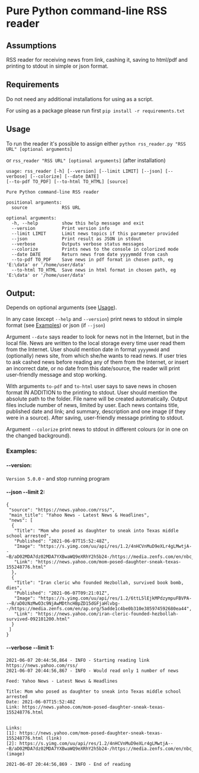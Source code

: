 # Pure Python command-line RSS reader

## Assumptions
RSS reader for receiving news from link, cashing it, saving to html/pdf and printing to stdout in simple or json format.

## Requirements

Do not need any additional installations for using as a script.

For using as a package please run first `pip install -r requirements.txt`

## Usage

To run the reader it's possible to assign either
`python rss_reader.py "RSS URL" [optional arguments]`

or  `rss_reader "RSS URL" [optional arguments]` (after installation)

```
usage: rss_reader [-h] [--version] [--limit LIMIT] [--json] [--verbose] [--colorize] [--date DATE] 
[--to-pdf TO_PDF] [--to-html TO_HTML] [source]

Pure Python command-line RSS reader

positional arguments:
  source             RSS URL

optional arguments:
  -h, --help         show this help message and exit
  --version          Print version info
  --limit LIMIT      Limit news topics if this parameter provided
  --json             Print result as JSON in stdout
  --verbose          Outputs verbose status messages
  --colorize         Prints news to the console in colorized mode
  --date DATE        Return news from date yyyymmdd from cash
  --to-pdf TO_PDF    Save news in pdf format in chosen path, eg 'E:\data' or '/home/user/data'
  --to-html TO_HTML  Save news in html format in chosen path, eg 'E:\data' or '/home/user/data'
```

## Output:

Depends on optional arguments (see [Usage](#usage)).

In any case (except `--help` and `--version`) print news to stdout in simple format (see [Examples](#examples)) or
json (if `--json`)

Argument `--date` says reader to look for news not in the Internet, but in the local file. News are written to the local
storage every time user read them from the Internet. User should mention date in format `yyyymmdd` and (optionally) news
site, from which she/he wants to read news. If user tries to ask cashed news before reading any of them from the
Internet, or insert an incorrect date, or no date from this date/source, the reader will print user-friendly message and
stop working.

With arguments `to-pdf` and `to-html` user says to save news in chosen format IN ADDITION to the printing to stdout.
User should mention the absolute path to the folder. File name will be created automatically. Output files include
number of news, limited by user. Each news contains title, published date and link; and summary, description and one
image (if they were in a source). After saving, user-friendly message printing to stdout.

Argument `--colorize` print news to stdout in different colours (or in one on the changed background).

### Examples:

#### --version:

`Version 5.0.0` - and stop running program

#### --json --limit 2:

```
{
 "source": "https://news.yahoo.com/rss/",
 "main_title": "Yahoo News - Latest News & Headlines",
 "news": [
  {
   "Title": "Mom who posed as daughter to sneak into Texas middle school arrested",
   "Published": "2021-06-07T15:52:48Z",
   "Image": "https://s.yimg.com/uu/api/res/1.2/4nHCVnMuD9eXLr4gLMwtjA--~B/aD02MDA7dz02MDA7YXBwaWQ9eXRhY2h5b24-/https://media.zenfs.com/en/nbc_news_122/d9ccf9ad1b926fc17a064cb0559b80e1",
   "Link": "https://news.yahoo.com/mom-posed-daughter-sneak-texas-155248776.html"
  },
  {
   "Title": "Iran cleric who founded Hezbollah, survived book bomb, dies",
   "Published": "2021-06-07T09:21:01Z",
   "Image": "https://s.yimg.com/uu/api/res/1.2/6ttL5lEjkMPdzympuFBVPA--~B/aD0zNzMwO3c9NjAwMDthcHBpZD15dGFjaHlvbg--/https://media.zenfs.com/en/ap.org/5adde1c4be0b310e385974592680ea44",
   "Link": "https://news.yahoo.com/iran-cleric-founded-hezbollah-survived-092101200.html"
  }
 ]
}
```

#### --verbose --limit 1:

```
2021-06-07 20:44:56,864 - INFO - Starting reading link https://news.yahoo.com/rss/
2021-06-07 20:44:56,867 - INFO - Would read only 1 number of news

Feed: Yahoo News - Latest News & Headlines

Title: Mom who posed as daughter to sneak into Texas middle school arrested
Date: 2021-06-07T15:52:48Z
Link: https://news.yahoo.com/mom-posed-daughter-sneak-texas-155248776.html


Links:
[1]: https://news.yahoo.com/mom-posed-daughter-sneak-texas-155248776.html (link)
[2]: https://s.yimg.com/uu/api/res/1.2/4nHCVnMuD9eXLr4gLMwtjA--~B/aD02MDA7dz02MDA7YXBwaWQ9eXRhY2h5b24-/https://media.zenfs.com/en/nbc_news_122/d9ccf9ad1b926fc17a064cb0559b80e1 (image)

2021-06-07 20:44:56,869 - INFO - End of reading

```